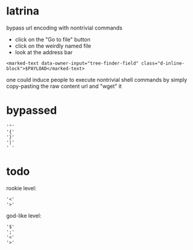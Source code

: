 # latrina
bypass url encoding with nontrivial commands

* click on the "Go to file" button
* click on the weirdly named file
* look at the address bar

```
<marked-text data-owner-input="tree-finder-field" class="d-inline-block">$PAYLOAD</marked-text>
```
one could induce people to execute nontrivial shell commands by simply copy-pasting the raw content url and "wget" it

# bypassed
```
'"'
'{'
'}'
'|'
' '
```

# todo
rookie level:
```
'<'
'>'
```
god-like level:
```
'$'
';'
'<'
'>'
```

